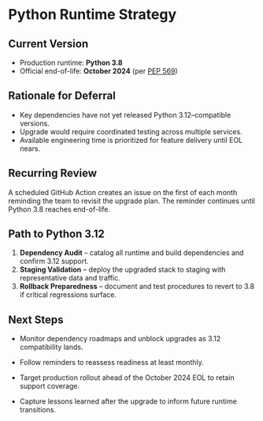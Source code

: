 # Python Runtime Strategy

## Current Version
- Production runtime: **Python 3.8**
- Official end-of-life: **October 2024** (per [PEP 569](https://peps.python.org/pep-0569/))

## Rationale for Deferral
- Key dependencies have not yet released Python 3.12–compatible versions.
- Upgrade would require coordinated testing across multiple services.
- Available engineering time is prioritized for feature delivery until EOL nears.

## Recurring Review
A scheduled GitHub Action creates an issue on the first of each month reminding the team to revisit the upgrade plan. The reminder continues until Python 3.8 reaches end-of-life.

## Path to Python 3.12
1. **Dependency Audit** – catalog all runtime and build dependencies and confirm 3.12 support.
2. **Staging Validation** – deploy the upgraded stack to staging with representative data and traffic.
3. **Rollback Preparedness** – document and test procedures to revert to 3.8 if critical regressions surface.

## Next Steps
- Monitor dependency roadmaps and unblock upgrades as 3.12 compatibility lands.
- Follow reminders to reassess readiness at least monthly.
- Target production rollout ahead of the October 2024 EOL to retain support coverage.

- Capture lessons learned after the upgrade to inform future runtime transitions.
